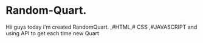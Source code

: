 # Random-Quart.
Hii guys today i'm  created RandomQuart. ,#HTML,# CSS ,#JAVASCRIPT and using API to get each time new Quart
